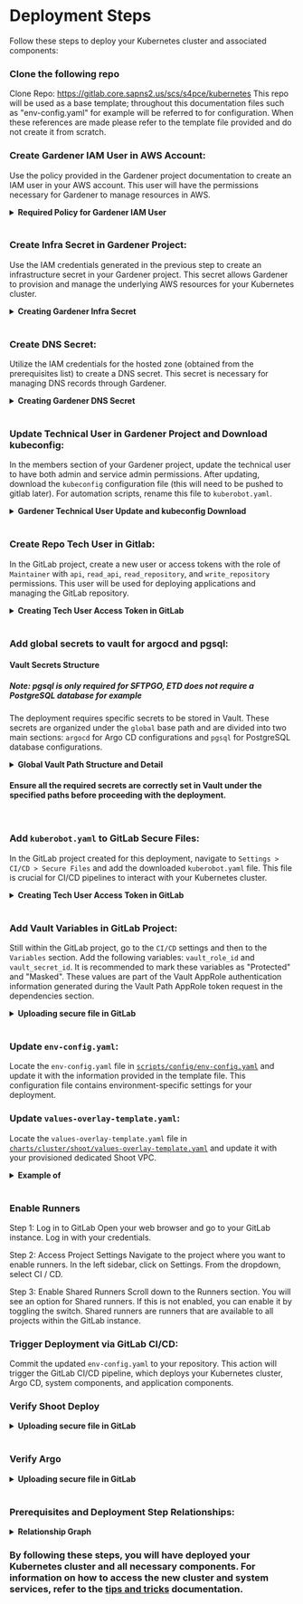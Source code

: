 # Deployment Steps

Follow these steps to deploy your Kubernetes cluster and associated components:

### **Clone the following repo**
Clone Repo: https://gitlab.core.sapns2.us/scs/s4pce/kubernetes
This repo will be used as a base template; throughout this documentation files such as "env-config.yaml" for example will be referred to for configuration. When these references are made please refer to the template file provided and do not create it from scratch.

### **Create Gardener IAM User in AWS Account**:
Use the policy provided in the Gardener project documentation to create an IAM user in your AWS account. This user will have the permissions necessary for Gardener to manage resources in AWS.
<details>
<summary><b>Required Policy for Gardener IAM User</b></summary>

```json
{
"Version": "2012-10-17",
"Statement": [
    {
    "Effect": "Allow",
    "Action": "autoscaling:*",
    "Resource": "*"
    },
    {
    "Effect": "Allow",
    "Action": "ec2:*",
    "Resource": "*"
    },
    {
    "Effect": "Allow",
    "Action": "elasticloadbalancing:*",
    "Resource": "*"
    },
    {
    "Action": [
        "iam:GetInstanceProfile",
        "iam:GetPolicy",
        "iam:GetPolicyVersion",
        "iam:GetRole",
        "iam:GetRolePolicy",
        "iam:ListPolicyVersions",
        "iam:ListRolePolicies",
        "iam:ListAttachedRolePolicies",
        "iam:ListInstanceProfilesForRole",
        "iam:CreateInstanceProfile",
        "iam:CreatePolicy",
        "iam:CreatePolicyVersion",
        "iam:CreateRole",
        "iam:CreateServiceLinkedRole",
        "iam:AddRoleToInstanceProfile",
        "iam:AttachRolePolicy",
        "iam:DetachRolePolicy",
        "iam:RemoveRoleFromInstanceProfile",
        "iam:DeletePolicy",
        "iam:DeletePolicyVersion",
        "iam:DeleteRole",
        "iam:DeleteRolePolicy",
        "iam:DeleteInstanceProfile",
        "iam:PutRolePolicy",
        "iam:PassRole",
        "iam:UpdateAssumeRolePolicy"
    ],
    "Effect": "Allow",
    "Resource": "*"
    }
]
}
```
</details> 
<br>

### **Create Infra Secret in Gardener Project**:
Use the IAM credentials generated in the previous step to create an infrastructure secret in your Gardener project. This secret allows Gardener to provision and manage the underlying AWS resources for your Kubernetes cluster.
<details>
<summary><b>Creating Gardener Infra Secret</b></summary>

![Create DNS Secret](img/gardener_infra_secret.gif){width=75%}

</details>
<br>

### **Create DNS Secret**:
Utilize the IAM credentials for the hosted zone (obtained from the prerequisites list) to create a DNS secret. This secret is necessary for managing DNS records through Gardener.
<details>
<summary><b>Creating Gardener DNS Secret</b></summary>

![Create DNS Secret](img/gardener_dns_secret.gif){width=75%}

</details>
<br>

### **Update Technical User in Gardener Project and Download kubeconfig**:
In the members section of your Gardener project, update the technical user to have both admin and service admin permissions. After updating, download the `kubeconfig` configuration file (this will need to be pushed to gitlab later). For automation scripts, rename this file to `kuberobot.yaml`.
<details>
<summary><b>Gardener Technical User Update and kubeconfig Download</b></summary>

![Create DNS Secret](img/gardener_tech_user.gif){width=75%}

</details>
<br>

### **Create Repo Tech User in Gitlab**:
In the GitLab project, create a new user or access tokens with the role of `Maintainer` with `api`, `read_api`, `read_repository`, and `write_repository` permissions. This user will be used for deploying applications and managing the GitLab repository.
<details>
<summary><b>Creating Tech User Access Token in GitLab</b></summary>

![Create DNS Secret](img/gitlab_access_token.gif){width=75%}

</details>
<br>

### **Add global secrets to vault for argocd and pgsql**:
#### **Vault Secrets Structure**
##### Note: pgsql is only required for SFTPGO, ETD does not require a PostgreSQL database for example
The deployment requires specific secrets to be stored in Vault. These secrets are organized under the `global` base path and are divided into two main sections: `argocd` for Argo CD configurations and `pgsql` for PostgreSQL database configurations.

<details>
<summary><b>Global Vault Path Structure and Detail</b></summary>

#### Vault Path Structure:

```txt
global
├── argocd
│ ├── ARGOCD_ADMIN
│ ├── ARGOCD_ADMIN_PASS
│ ├── REPO_TECH_PAT
│ └── REPO_TECH_USER
└── pgsql
  ├── HOST
  ├── PASSWORD
  ├── PORT
  └── USERNAME
```

#### Vault Secret Examples

ste/dev/gardener/global/argocd:
```
{
  "ARGOCD_ADMIN": "admin",
  "ARGOCD_ADMIN_PASS": "QwerRewq123",
  "REPO_TECH_PAT": "<Token>",
  "REPO_TECH_USER": "<TokenUser>"
}
```

ste/dev/gardener/global/pgsql:
```
{
  "HOST": "sftpdb.zzzzzz.us-gov-west-1.rds.amazonaws.com",
  "PASSWORD": "QwerRewq123",
  "PORT": "5432",
  "USERNAME": "postgres"
}
```

ste/dev/gardener/global/aws:
```
{
  "credentials": "[default]\naws_access_key_id=XXX\naws_secret_access_key=XXX\nregion=us-gov-west-1"
}
```

ste/dev/gardener/global/vault:
```
{
  "ROLE_ID": "xxxxxxxx-xxxx-xxxx-xxxx-xxxxxxxxxxxx",
  "SECRET_ID": "xxxxxxxx-xxxx-xxxx-xxxx-xxxxxxxxxxxx",
  "VAULT_ADDR": "https://vault.my.vault.us"
}
```
#### Vault Password Details:
| Section | Secret Name         | Description                                | Notes                                                                                |
| ------- | ------------------- | ------------------------------------------ | ------------------------------------------------------------------------------------ |
| argocd  | `ARGOCD_ADMIN`      | User defined Argo CD admin username        | Example value: `admin`                                                               |
| argocd  | `ARGOCD_ADMIN_PASS` | User defined Argo CD admin password        | Recommended to generate random value. <br>Example command: `openssl rand -base64 16` |
| argocd  | `REPO_TECH_PAT`     | Repository technical personal access token | Generated in previous step.                                                          |
| argocd  | `REPO_TECH_USER`    | User defined Repository technical user     | Example value: `REPO_TECH_USER`                                                      |
| pgsql   | `HOST`              | PostgreSQL database host                   | Default host endpoint generated when RDS instance is created via terraform.          |
| pgsql   | `PASSWORD`          | PostgreSQL database password               | Default admin password generated when RDS instance is created via terraform.         |
| pgsql   | `PORT`              | PostgreSQL database port                   | Default port for PostgreSQL is `5432`.                                               |
| pgsql   | `USERNAME`          | PostgreSQL database username               | Default admin username generated when RDS instance is created via terraform.         |
</details>

#### Ensure all the required secrets are correctly set in Vault under the specified paths before proceeding with the deployment.
<br>

### **Add `kuberobot.yaml` to GitLab Secure Files**:
In the GitLab project created for this deployment, navigate to `Settings > CI/CD > Secure Files` and add the downloaded `kuberobot.yaml` file. This file is crucial for CI/CD pipelines to interact with your Kubernetes cluster.
<details>
<summary><b>Creating Tech User Access Token in GitLab</b></summary>

![Create DNS Secret](img/gitlab_secure_file.gif){width=75%}

</details>
<br>

### **Add Vault Variables in GitLab Project**:
Still within the GitLab project, go to the `CI/CD` settings and then to the `Variables` section. Add the following variables: `vault_role_id` and `vault_secret_id`. It is recommended to mark these variables as "Protected" and "Masked". These values are part of the Vault AppRole authentication information generated during the Vault Path AppRole token request in the dependencies section.

<details>
<summary><b>Uploading secure file in GitLab</b></summary>

![Create DNS Secret](img/gitlab_cicd_vars.gif){width=75%}

</details>
<br>

### **Update `env-config.yaml`**:
Locate the `env-config.yaml` file in [`scripts/config/env-config.yaml`](../scripts/configs/env-config.yaml) and update it with the information provided in the template file. This configuration file contains environment-specific settings for your deployment.

### **Update `values-overlay-template.yaml`**:
Locate the `values-overlay-template.yaml` file in [`charts/cluster/shoot/values-overlay-template.yaml`](../charts/cluster/shoot/values-overlay-template.yaml) and update it with your provisioned dedicated Shoot VPC. 

<details>
<summary><b>Example of </b></summary>

VPC CIDR:
```
10.60.0.0/16
```
NOTE:
Nodes must align with the VPC, utilizing the VPC's subnets, route tables, and other networking components.

Pods operate within an overlay or abstracted network managed by Kubernetes but are still fundamentally part of the VPC's network.

Services provide network endpoints and load balancing for pods within the same Kubernetes-managed network overlay but are also accessible within the VPC context.pods to other pods, services, or external users. They provide networking and load balancing.


shoot charts/cluster/shoot/values-overlay-template.yaml snippet example:
```
...
provider:
  aws:
    networks:
      nodes: 10.60.0.0/16
      pods: 100.96.0.0/11
      services: 100.64.0.0/13
    zonenet:
      - workers: 10.60.0.0/19
        public: 10.60.96.0/22
        internal: 10.60.112.0/22
      - workers: 10.60.128.0/19
        public: 10.60.160.0/20
        internal: 10.60.176.0/20
      - workers: 10.60.192.0/19
        internal: 10.60.224.0/20
        public: 10.60.240.0/20
...
```
</details> 
<br>

### **Enable Runners**
Step 1: Log in to GitLab
Open your web browser and go to your GitLab instance.
Log in with your credentials.

Step 2: Access Project Settings
Navigate to the project where you want to enable runners.
In the left sidebar, click on Settings.
From the dropdown, select CI / CD.

Step 3: Enable Shared Runners
Scroll down to the Runners section.
You will see an option for Shared runners. If this is not enabled, you can enable it by toggling the switch. Shared runners are runners that are available to all projects within the GitLab instance.

### **Trigger Deployment via GitLab CI/CD**:
Commit the updated `env-config.yaml` to your repository. This action will trigger the GitLab CI/CD pipeline, which deploys your Kubernetes cluster, Argo CD, system components, and application components.

### **Verify Shoot Deploy**

<details>
<summary><b>Uploading secure file in GitLab</b></summary>

Login to gardener and verify your shoot is deployed 


![First Pipeline Run](img/shoot_deploy.png){width=75%}

</details>
<br>


### **Verify Argo**

<details>
<summary><b>Uploading secure file in GitLab</b></summary>

Login to https://argocd.<hostedzone>/applications


![Inital Argo Dashboard](img/argo_inital.png){width=75%}

</details>
<br>


### Prerequisites and Deployment Step Relationships:

<details>
<summary><b>Relationship Graph</b></summary>

```mermaid
graph LR
    subgraph PreDeployment
      direction LR
      subgraph Prerequisite
        direction TB
        A[Gardener Project]
        B[AWS Environment]
        C[Request New VPC Cidr Range]
        D[Configured VPC and RDS PostgreSQL Database]
        E[Public Route53 Hosted Zone]
        F[Vault Path and AppRole Token]
        G[Dedicated GitLab Project]
      end
      
      subgraph DeploymentPrep
        direction TB
        H[Create Gardener IAM User in AWS Account]
        I[Create Infra Secret in Gardener Project]
        J[Create DNS Secret]
        K[Update Technical User in Gardener Project and Download kubeconfig]
        L[Create Repo Tech User in Gitlab]
        M[Add global secrets to vault for argocd and pgsql]
        N[Add kuberobot.yaml to GitLab Secure Files]
        O[Add Vault Variables in GitLab Project]
        P[Update env-config.yaml]
      end
    end

    subgraph Deploy
      direction TB
      Q[Commit Changes to GitLab]
      R[Wait for CI/CD Pipeline to Complete]
    end

      B --> H
      A --> I
      H --> I
      A --> J
      E --> J
      A --> K
      I --> K
      G --> L
      F --> M
      D --> M
      K --> N
      G --> N
      G --> O
      F --> O
      A --> P
      J --> P
      I --> P
      C --> P
      F --> P
      Q --> R
      PreDeployment --> Deploy
```
</details>

### By following these steps, you will have deployed your Kubernetes cluster and all necessary components. For information on how to access the new cluster and system services, refer to the [tips and tricks](tips-and-tricks.md) documentation.


